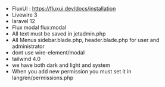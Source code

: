 * FluxUI : https://fluxui.dev/docs/installation
* Livewire 3
* laravel 12
* Flux modal flux:modal
* All text must be saved in jetadmin.php
* All Menus sidebar.blade.php, header.blade.php for user and administrator
* dont use wire-element/modal
* tailwind 4.0 
* we have both dark and light and system
* When you add new permission you must set it in lang/en/permissions.php
